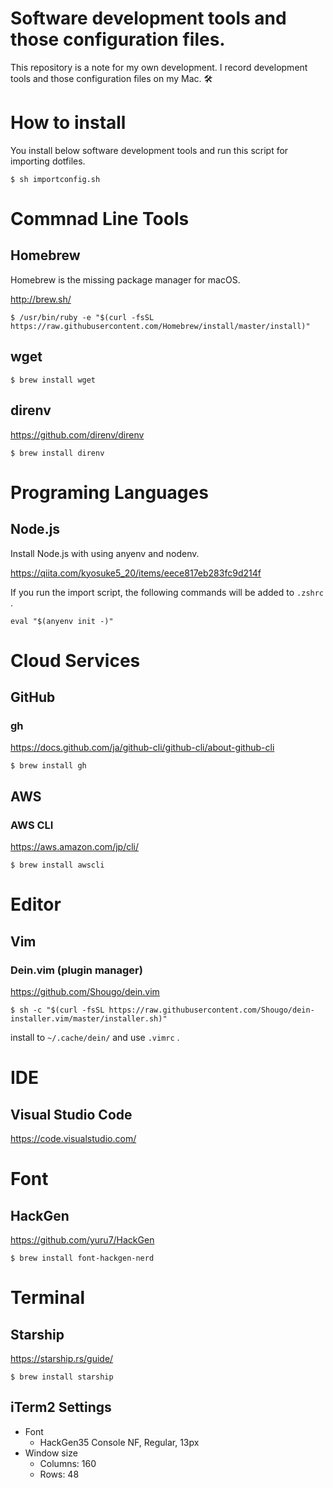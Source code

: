 # Software development tools and those configuration files.

This repository is a note for my own development. I record development tools and those configuration files on my Mac. 🛠


# How to install

You install below software development tools and run this script for importing dotfiles.

```
$ sh importconfig.sh
```

# Commnad Line Tools 

## Homebrew

Homebrew is the missing package manager for macOS.

http://brew.sh/

```
$ /usr/bin/ruby -e "$(curl -fsSL https://raw.githubusercontent.com/Homebrew/install/master/install)"
```

## wget

```
$ brew install wget
```

## direnv

https://github.com/direnv/direnv

```
$ brew install direnv
```


# Programing Languages

## Node.js

Install Node.js with using anyenv and nodenv.

https://qiita.com/kyosuke5_20/items/eece817eb283fc9d214f

If you run the import script, the following commands will be added to `.zshrc` .

```
eval "$(anyenv init -)"
```

# Cloud Services

## GitHub

### gh

https://docs.github.com/ja/github-cli/github-cli/about-github-cli

```
$ brew install gh
```

## AWS

### AWS CLI

https://aws.amazon.com/jp/cli/

```
$ brew install awscli
```

# Editor

## Vim

### Dein.vim (plugin manager)

https://github.com/Shougo/dein.vim

```
$ sh -c "$(curl -fsSL https://raw.githubusercontent.com/Shougo/dein-installer.vim/master/installer.sh)"
```

install to `~/.cache/dein/` and use `.vimrc` .

# IDE

## Visual Studio Code

https://code.visualstudio.com/


# Font

## HackGen 

https://github.com/yuru7/HackGen

```
$ brew install font-hackgen-nerd
```

# Terminal

## Starship

https://starship.rs/guide/

```
$ brew install starship
```

## iTerm2 Settings

- Font
    - HackGen35 Console NF, Regular, 13px
- Window size
    - Columns: 160
    - Rows: 48 